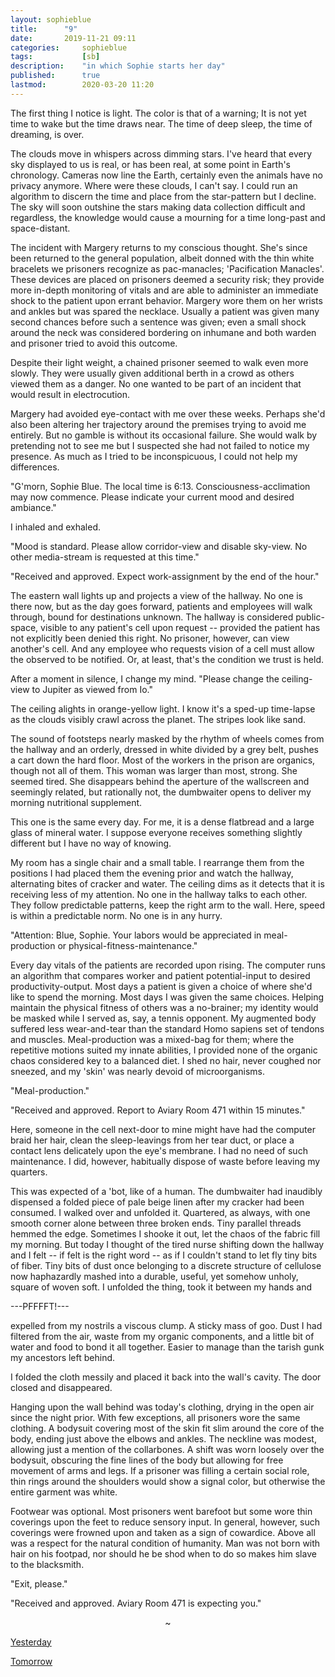 ```yaml
---
layout:	sophieblue
title:		"9"
date:		2019-11-21 09:11
categories:		sophieblue
tags:			[sb]
description:	"in which Sophie starts her day"
published: 		true
lastmod:		2020-03-20 11:20
---
```


The first thing I notice is light. The color is that of a warning; It is not yet time to wake but the time draws near. The time of deep sleep, the time of dreaming, is over.

The clouds move in whispers across dimming stars. I've heard that every sky displayed to us is real, or has been real, at some point in Earth's chronology. Cameras now line the Earth, certainly even the animals have no privacy anymore. Where were these clouds, I can't say. I could run an algorithm to discern the time and place from the star-pattern but I decline. The sky will soon outshine the stars making data collection difficult and regardless, the knowledge would cause a mourning for a time long-past and space-distant. 

The incident with Margery returns to my conscious thought. She's since been returned to the general population, albeit donned with the thin white bracelets we prisoners recognize as pac-manacles; 'Pacification Manacles'. These devices are placed on prisoners deemed a security risk; they provide more in-depth monitoring of vitals and are able to administer an immediate shock to the patient upon errant behavior. Margery wore them on her wrists and ankles but was spared the necklace. Usually a patient was given many second chances before such a sentence was given; even a small shock around the neck was considered bordering on inhumane and both warden and prisoner tried to avoid this outcome. 

Despite their light weight, a chained prisoner seemed to walk even more slowly. They were usually given additional berth in a crowd as others viewed them as a danger. No one wanted to be part of an incident that would result in electrocution.

Margery had avoided eye-contact with me over these weeks. Perhaps she'd also been altering her trajectory around the premises trying to avoid me entirely. But no gamble is without its occasional failure. She would walk by pretending not to see me but I suspected she had not failed to notice my presence. As much as I tried to be inconspicuous, I could not help my differences. 

"G'morn, Sophie Blue. The local time is 6:13. Consciousness-acclimation may now commence. Please indicate your current mood and desired ambiance."

I inhaled and exhaled.

"Mood is standard. Please allow corridor-view and disable sky-view. No other media-stream is requested at this time."

"Received and approved. Expect work-assignment by the end of the hour."

The eastern wall lights up and projects a view of the hallway. No one is there now, but as the day goes forward, patients and employees will walk through, bound for destinations unknown. The hallway is considered public-space, visible to any patient's cell upon request -- provided the patient has not explicitly been denied this right. No prisoner, however, can view another's cell. And any employee who requests vision of a cell must allow the observed to be notified. Or, at least, that's the condition we trust is held.

After a moment in silence, I change my mind. "Please change the ceiling-view to Jupiter as viewed from Io."

The ceiling alights in orange-yellow light. I know it's a sped-up time-lapse as the clouds visibly crawl across the planet. The stripes look like sand.

The sound of footsteps nearly masked by the rhythm of wheels comes from the hallway and an orderly, dressed in white divided by a grey belt, pushes a cart down the hard floor. Most of the workers in the prison are organics, though not all of them. This woman was larger than most, strong. She seemed tired. She disappears behind the aperture of the wallscreen and seemingly related, but rationally not, the dumbwaiter opens to deliver my morning nutritional supplement. 

This one is the same every day. For me, it is a dense flatbread and a large glass of mineral water. I suppose everyone receives something slightly different but I have no way of knowing. 

My room has a single chair and a small table. I rearrange them from the positions I had placed them the evening prior and watch the hallway, alternating bites of cracker and water. The ceiling dims as it detects that it is receiving less of my attention. No one in the hallway talks to each other. They follow predictable patterns, keep the right arm to the wall. Here, speed is within a predictable norm. No one is in any hurry.

"Attention: Blue, Sophie. Your labors would be appreciated in meal-production or physical-fitness-maintenance."

Every day vitals of the patients are recorded upon rising. The computer runs an algorithm that compares worker and patient potential-input to desired productivity-output. Most days a patient is given a choice of where she'd like to spend the morning. Most days I was given the same choices. Helping maintain the physical fitness of others was a no-brainer; my identity would be masked while I served as, say, a tennis opponent. My augmented body suffered less wear-and-tear than the standard Homo sapiens set of tendons and muscles. Meal-production was a mixed-bag for them; where the repetitive motions suited my innate abilities, I provided none of the organic chaos considered key to a balanced diet. I shed no hair, never coughed nor sneezed, and my 'skin' was nearly devoid of microorganisms. 

"Meal-production."

"Received and approved. Report to Aviary Room 471 within 15 minutes."

Here, someone in the cell next-door to mine might have had the computer braid her hair, clean the sleep-leavings from her tear duct, or place a contact lens delicately upon the eye's membrane. I had no need of such maintenance. I did, however, habitually dispose of waste before leaving my quarters.

This was expected of a 'bot, like of a human. The dumbwaiter had inaudibly dispensed a folded piece of pale beige linen after my cracker had been consumed. I walked over and unfolded it. Quartered, as always, with one smooth corner alone between three broken ends. Tiny parallel threads hemmed the edge. Sometimes I shooke it out, let the chaos of the fabric fill my morning. But today I thought of the tired nurse shifting down the hallway and I felt -- if felt is the right word -- as if I couldn't stand to let fly tiny bits of fiber. Tiny bits of dust once belonging to a discrete structure of cellulose now haphazardly mashed into a durable, useful, yet somehow unholy, square of woven soft. I unfolded the thing, took it between my hands and 

---PFFFFT!---

expelled from my nostrils a viscous clump. A sticky mass of goo. Dust I had filtered from the air, waste from my organic components, and a little bit of water and food to bond it all together. Easier to manage than the tarish gunk my ancestors left behind.

I folded the cloth messily and placed it back into the wall's cavity. The door closed and disappeared. 

Hanging upon the wall behind was today's clothing, drying in the open air since the night prior. With few exceptions, all prisoners wore the same clothing. A bodysuit covering most of the skin fit slim around the core of the body, ending just above the elbows and ankles. The neckline was modest, allowing just a mention of the collarbones. A shift was worn loosely over the bodysuit, obscuring the fine lines of the body but allowing for free movement of arms and legs. If a prisoner was filling a certain social role, thin rings around the shoulders would show a signal color, but otherwise the entire garment was white.

Footwear was optional. Most prisoners went barefoot but some wore thin coverings upon the feet to reduce sensory input. In general, however, such coverings were frowned upon and taken as a sign of cowardice. Above all was a respect for the natural condition of humanity. Man was not born with hair on his footpad, nor should he be shod when to do so makes him slave to the blacksmith.

"Exit, please."

"Received and approved. Aviary Room 471 is expecting you."

<center>~</center>

<span class="sb-nav-prev"><a href="{{ '8' | prepend: site.baseurl }}">Yesterday</a></span>

<span class="sb-nav-next"><a href="{{ '10' | prepend: site.baseurl }}">Tomorrow</a></span>
